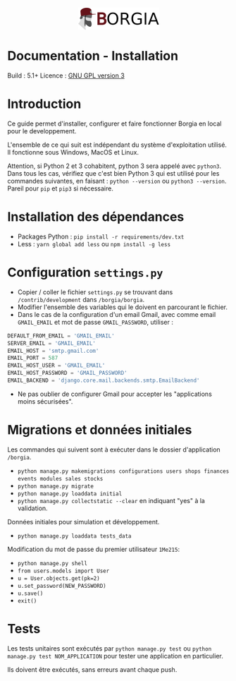 <p align="center">
   <img src="./img/borgia-logo-light.png" />
</p>

# Documentation - Installation

Build : 5.1+
Licence : [GNU GPL version 3](https://github.com/borgia-app/Borgia/blob/master/license.txt)

# Introduction

Ce guide permet d'installer, configurer et faire fonctionner Borgia en local pour le developpement.

L'ensemble de ce qui suit est indépendant du système d'exploitation utilisé. Il fonctionne sous Windows, MacOS et Linux.

Attention, si Python 2 et 3 cohabitent, python 3 sera appelé avec `python3`. Dans tous les cas, vérifiez que c'est bien Python 3 qui est utilisé pour les commandes suivantes, en faisant : `python --version` ou `python3 --version`. Pareil pour `pip` et `pip3` si nécessaire.

# Installation des dépendances

-   Packages Python : `pip install -r requirements/dev.txt`
-   Less : `yarn global add less` ou `npm install -g less`

# Configuration `settings.py`

-   Copier / coller le fichier `settings.py` se trouvant dans `/contrib/development` dans `/borgia/borgia`.
-   Modifier l'ensemble des variables qui le doivent en parcourant le fichier.
-   Dans le cas de la configuration d'un email Gmail, avec comme email `GMAIL_EMAIL` et mot de passe `GMAIL_PASSWORD`, utiliser :

```python
DEFAULT_FROM_EMAIL = 'GMAIL_EMAIL'
SERVER_EMAIL = 'GMAIL_EMAIL'
EMAIL_HOST = 'smtp.gmail.com'
EMAIL_PORT = 587
EMAIL_HOST_USER = 'GMAIL_EMAIL'
EMAIL_HOST_PASSWORD = 'GMAIL_PASSWORD'
EMAIL_BACKEND = 'django.core.mail.backends.smtp.EmailBackend'
```

-   Ne pas oublier de configurer Gmail pour accepter les "applications moins sécurisées".

# Migrations et données initiales

Les commandes qui suivent sont à exécuter dans le dossier d'application `/borgia`.

-   `python manage.py makemigrations configurations users shops finances events modules sales stocks`
-   `python manage.py migrate`
-   `python manage.py loaddata initial`
-   `python manage.py collectstatic --clear` en indiquant "yes" à la validation.

Données initiales pour simulation et développement.

-   `python manage.py loaddata tests_data`

Modification du mot de passe du premier utilisateur `1Me215`:

-   `python manage.py shell`
-   `from users.models import User`
-   `u = User.objects.get(pk=2)`
-   `u.set_password(NEW_PASSWORD)`
-   `u.save()`
-   `exit()`

# Tests

Les tests unitaires sont exécutés par `python manage.py test` ou `python manage.py test NOM_APPLICATION` pour tester une application en particulier.

Ils doivent être exécutés, sans erreurs avant chaque push.
